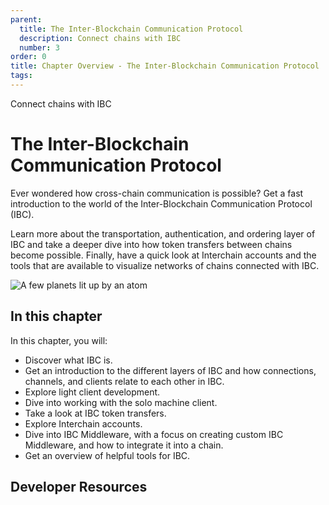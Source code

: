 ```yaml
---
parent:
  title: The Inter-Blockchain Communication Protocol
  description: Connect chains with IBC
  number: 3
order: 0
title: Chapter Overview - The Inter-Blockchain Communication Protocol
tags:
---
```


<div class="tm-overline tm-rf-1 tm-lh-title tm-medium tm-muted">Connect chains with IBC</div>
<h1 class="mt-4 mb-6">The Inter-Blockchain Communication Protocol</h1>

Ever wondered how cross-chain communication is possible? Get a fast introduction to the world of the Inter-Blockchain Communication Protocol (IBC).

Learn more about the transportation, authentication, and ordering layer of IBC and take a deeper dive into how token transfers between chains become possible. Finally, have a quick look at Interchain accounts and the tools that are available to visualize networks of chains connected with IBC.

![A few planets lit up by an atom](/planet-collection.svg)

## In this chapter

<HighlightBox type="learning">

In this chapter, you will:

* Discover what IBC is.
* Get an introduction to the different layers of IBC and how connections, channels, and clients relate to each other in IBC.
* Explore light client development.
* Dive into working with the solo machine client.
* Take a look at IBC token transfers.
* Explore Interchain accounts.
* Dive into IBC Middleware, with a focus on creating custom IBC Middleware, and how to integrate it into a chain.
* Get an overview of helpful tools for IBC.

</HighlightBox>

<card-module/>

<!--## Next up

This chapter is all about the IBC protocol. Begin your cross-chain journey with an [introduction to IBC](./1-what-is-ibc.md).-->

## Developer Resources

<div v-for="resource in $themeConfig.resources">
  <Resource
    :title="resource.title"
    :description="resource.description"
    :links="resource.links"
    :image="resource.image"
    :large="true"
  />
  <br/>
</div>

